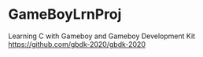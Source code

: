 # GameBoyLrnProj
Learning C with Gameboy and Gameboy Development Kit https://github.com/gbdk-2020/gbdk-2020
